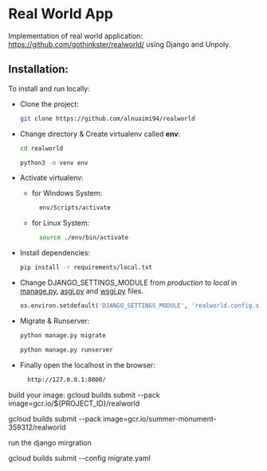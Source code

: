 #  Real World App

Implementation of real world application: https://github.com/gothinkster/realworld/ using Django and Unpoly.

## Installation:

To install and run locally:

- Clone the project:

  ```bash
  git clone https://github.com/alnuaimi94/realworld
  ```

- Change directory & Create virtualenv called **env**:
  ```bash
  cd realworld
  ```
  ```bash
  python3 -m venv env
  ```

- Activate virtualenv:
  - for Windows System:
    ```bash
      env/Scripts/activate
    ```
  - for Linux System:
    ```bash
      source ./env/bin/activate
    ```

- Install dependencies:
  ```bash
  pip install -r requirements/local.txt
  ```

- Change DJANGO_SETTINGS_MODULE from *production* to *local* in [manage.py](./manage.py), [asgi.py](./realworld/config/asgi.py) and [wsgi.py](./realworld/config/wsgi.py) files.
  ```python
  os.environ.setdefault('DJANGO_SETTINGS_MODULE', 'realworld.config.settings.local')
  ```

- Migrate & Runserver:
  ```bash
  python manage.py migrate
  ```
  ```bash
  python manage.py runserver
  ```

- Finally open the localhost in the browser:
  ```bash
    http://127.0.0.1:8000/
  ```


build your image:
gcloud builds submit --pack image=gcr.io/${PROJECT_ID}/realworld

gcloud builds submit --pack image=gcr.io/summer-monument-359312/realworld

run the django mirgration

gcloud builds submit --config migrate.yaml
